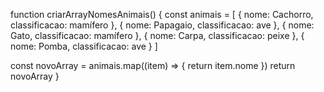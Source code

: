 function criarArrayNomesAnimais() {
    const animais = [
      { nome: Cachorro, classificacao: mamífero },
      { nome: Papagaio, classificacao: ave },
      { nome: Gato, classificacao: mamífero },
      { nome: Carpa, classificacao: peixe },
      { nome: Pomba, classificacao: ave }
    ]

 const novoArray = animais.map((item) => {
   return item.nome 
 })
 return novoArray
}
